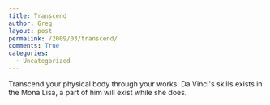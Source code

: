 ```yaml
---
title: Transcend
author: Greg
layout: post
permalink: /2009/03/transcend/
comments: True
categories:
  - Uncategorized
---
```

Transcend your physical body through your works. Da Vinci's skills exists in the Mona Lisa, a part of him will exist while she does.